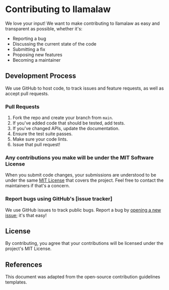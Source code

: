 # Contributing to llamalaw

We love your input! We want to make contributing to llamalaw as easy and transparent as possible, whether it's:

- Reporting a bug
- Discussing the current state of the code
- Submitting a fix
- Proposing new features
- Becoming a maintainer

## Development Process

We use GitHub to host code, to track issues and feature requests, as well as accept pull requests.

### Pull Requests

1. Fork the repo and create your branch from `main`.
2. If you've added code that should be tested, add tests.
3. If you've changed APIs, update the documentation.
4. Ensure the test suite passes.
5. Make sure your code lints.
6. Issue that pull request!

### Any contributions you make will be under the MIT Software License
When you submit code changes, your submissions are understood to be under the same [MIT License](http://choosealicense.com/licenses/mit/) that covers the project. Feel free to contact the maintainers if that's a concern.

### Report bugs using GitHub's [issue tracker]
We use GitHub issues to track public bugs. Report a bug by [opening a new issue](https://github.com/llamasearchai/llamalaw/issues/new); it's that easy!

## License
By contributing, you agree that your contributions will be licensed under the project's MIT License.

## References
This document was adapted from the open-source contribution guidelines templates.
